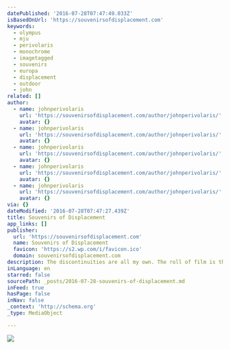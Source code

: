 ```yaml
---
datePublished: '2016-07-28T07:47:49.033Z'
isBasedOnUrl: 'https://souvenirsofdisplacement.com'
keywords:
  - olympus
  - mju
  - perivolaris
  - monochrome
  - imagetagged
  - souvenirs
  - europa
  - displacement
  - outdoor
  - john
related: []
author:
  - name: johnperivolaris
    url: 'https://souvenirsofdisplacement.com/author/johnperivolaris/'
    avatar: {}
  - name: johnperivolaris
    url: 'https://souvenirsofdisplacement.com/author/johnperivolaris/'
    avatar: {}
  - name: johnperivolaris
    url: 'https://souvenirsofdisplacement.com/author/johnperivolaris/'
    avatar: {}
  - name: johnperivolaris
    url: 'https://souvenirsofdisplacement.com/author/johnperivolaris/'
    avatar: {}
  - name: johnperivolaris
    url: 'https://souvenirsofdisplacement.com/author/johnperivolaris/'
    avatar: {}
via: {}
dateModified: '2016-07-28T07:47:27.439Z'
title: Souvenirs of Displacement
app_links: []
publisher:
  url: 'https://souvenirsofdisplacement.com'
  name: Souvenirs of Displacement
  favicon: 'https://s2.wp.com/i/favicon.ico'
  domain: souvenirsofdisplacement.com
description: The discontinuities are all my own. The roll of film is the journey.
inLanguage: en
starred: false
sourcePath: _posts/2016-07-28-souvenirs-of-displacement.md
inFeed: true
hasPage: false
inNav: false
_context: 'http://schema.org'
_type: MediaObject

---
```

![](https://the-grid-user-content.s3-us-west-2.amazonaws.com/f631bd05-e01d-408f-bb12-b68970b69a51.jpg)